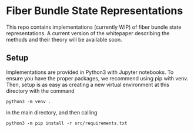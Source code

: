 # Fiber Bundle State Representations

This repo contains implementations (currently WIP) of fiber bundle state
representations. A current version of the whitepaper describing the methods
and their theory will be available soon.

## Setup

Implementations are provided in Python3 with Jupyter notebooks. To ensure you
have the proper packages, we recommend using pip with venv. Then, setup is as
easy as creating a new virtual environment at this directory with the command

```
python3 -m venv .
```

in the main directory, and then calling

```
python3 -m pip install -r src/requirements.txt
```

